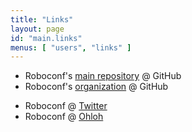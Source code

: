 ```yaml
---
title: "Links"
layout: page
id: "main.links"
menus: [ "users", "links" ]
---
```


* Roboconf's [main repository](https://github.com/roboconf/roboconf) @ GitHub
* Roboconf's [organization](https://github.com/roboconf) @ GitHub

<!-- -->

* Roboconf @ [Twitter](https://twitter.com/Roboconf)
* Roboconf @ [Ohloh](https://www.ohloh.net/p/roboconf)
